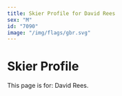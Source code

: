 ```yaml
---
title: Skier Profile for David Rees
sex: "M"
id: "7090"
image: "/img/flags/gbr.svg" 
---
```


# Skier Profile

This page is for: David Rees.
    